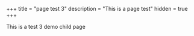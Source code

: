 +++
title = "page test 3"
description = "This is a page test"
hidden = true
+++

This is a test 3 demo child page
